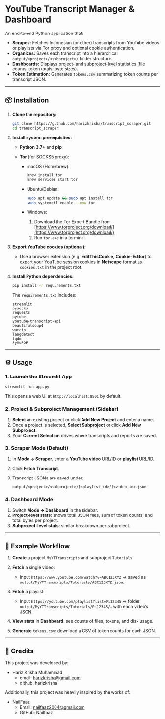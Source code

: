 # YouTube Transcript Manager & Dashboard

An end‑to‑end Python application that:

* **Scrapes:** Fetches Indonesian (or other) transcripts from YouTube videos or playlists via Tor proxy and optional cookie authentication.
* **Organizes:** Saves each transcript into a hierarchical `output/<project>/<subproject>/` folder structure.
* **Dashboards:** Displays project‑ and subproject‑level statistics (file counts, token totals, byte sizes).
* **Token Estimation:** Generates `tokens.csv` summarizing token counts per transcript JSON.

---

## 📦 Installation

1. **Clone the repository:**

   ```bash
   git clone https://github.com/harizkrisha/transcript_scraper.git
   cd transcript_scraper
   ```

2. **Install system prerequisites:**

   * **Python 3.7+** and **pip**
   * **Tor** (for SOCKS5 proxy):

     * macOS (Homebrew):

       ```bash
       brew install tor
       brew services start tor
       ```
     * Ubuntu/Debian:

       ```bash
       sudo apt update && sudo apt install tor
       sudo systemctl enable --now tor
       ```
     * Windows:

       1. Download the Tor Expert Bundle from [https://www.torproject.org/download/](https://www.torproject.org/download/)
       2. Run `tor.exe` in a terminal.

3. **Export YouTube cookies (optional):**

   * Use a browser extension (e.g. **EditThisCookie**, **Cookie-Editor**) to export your YouTube session cookies in **Netscape** format as `cookies.txt` in the project root.

4. **Install Python dependencies:**

   ```bash
   pip install -r requirements.txt
   ```

   The `requirements.txt` includes:

   ```text
   streamlit
   pysocks
   requests
   pytube
   youtube-transcript-api
   beautifulsoup4
   warcio
   langdetect
   tqdm
   PyMuPDF
   ```

---

## ⚙️ Usage

### 1. Launch the Streamlit App

```bash
streamlit run app.py
```

This opens a web UI at `http://localhost:8501` by default.

### 2. Project & Subproject Management (Sidebar)

1. **Select** an existing project or click **Add New Project** and enter a name.
2. Once a project is selected, **Select Subproject** or click **Add New Subproject**.
3. Your **Current Selection** drives where transcripts and reports are saved.

### 3. Scraper Mode (Default)

1. In **Mode → Scraper**, enter a **YouTube video** URL/ID or **playlist** URL/ID.
2. Click **Fetch Transcript**.
3. Transcript JSONs are saved under:

   ```text
   output/<project>/<subproject>/[<playlist_id>/]<video_id>.json
   ```

### 4. Dashboard Mode

1. Switch **Mode → Dashboard** in the sidebar.
2. **Project‑level stats**: shows total JSON files, sum of token counts, and total bytes per project.
3. **Subproject‑level stats**: similar breakdown per subproject.

---

## 🔧 Example Workflow

1. **Create** a project `MyYTTranscripts` and subproject `Tutorials`.
2. **Fetch** a single video:

   * Input `https://www.youtube.com/watch?v=ABC123XYZ` → saved as
     `output/MyYTTranscripts/Tutorials/ABC123XYZ.json`.
3. **Fetch** a playlist:

   * Input `https://youtube.com/playlist?list=PL12345` → folder
     `output/MyYTTranscripts/Tutorials/PL12345/…` with each video’s JSON.
4. **View stats** in **Dashboard**: see counts of files, tokens, and disk usage.
5. **Generate** `tokens.csv`: download a CSV of token counts for each JSON.

---

## 📜 Credits

This project was developed by:
- Hariz Krisha Muhammad
   - email: harizkrisha@gmail.com
   - github: harizkrisha

Additionally, this project was heavily inspired by the works of:
- NailFaaz
   - Email: nailfaaz2004@gmail.com
   - GitHub: Nailfaaz

